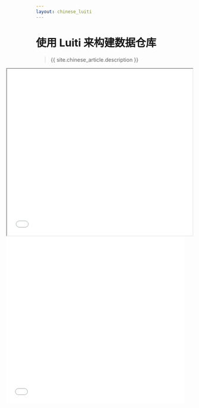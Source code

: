 ```yaml
---
layout: chinese_luiti
---
```


# 使用 Luiti 来构建数据仓库

> {{ site.chinese_article.description }}


<!--
<script async class="speakerdeck-embed" data-id="897cea509e0f4fc4a8999f7d3f83b3db" data-ratio="1.33333333333333" src="//speakerdeck.com/assets/embed.js"></script>
-->


<div class="row-fluid" style="min-width:1000px;margin-left:-80px;">
  <div class="span6" style="float:left;margin-right:20px;">
    <iframe src = "/public/viewerjs-0.5.8/ViewerJS/#/public/pdfs/Luiti - An Offline Task Management Framework.pdf" width='500' height='450' allowfullscreen webkitallowfullscreen></iframe>
  </div>
  <div class="span6">
    <iframe height=450 width=480 src="//player.youku.com/embed/XMTI5MjE1MTA4NA==" frameborder=0 allowfullscreen></iframe>
  </div>
</div>
